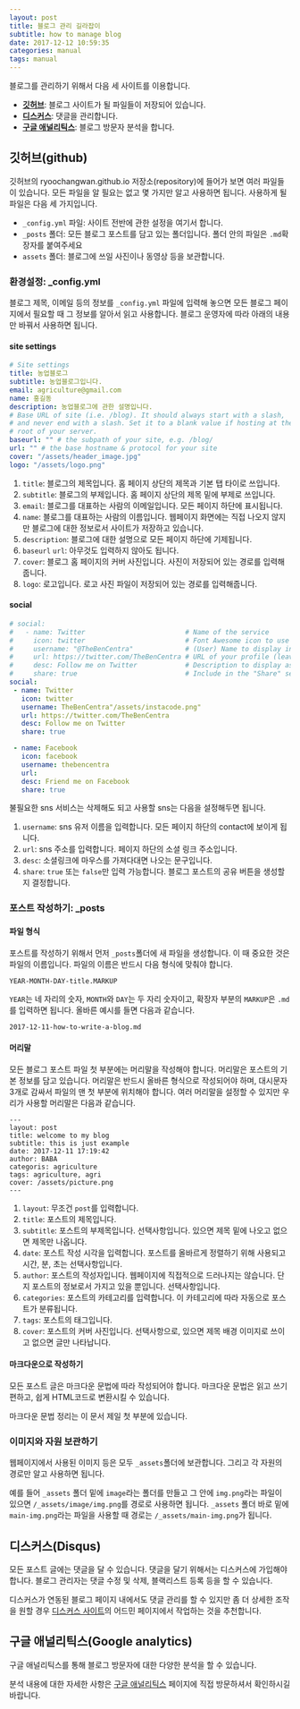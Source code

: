 ```yaml
---
layout: post
title: 블로그 관리 길라잡이
subtitle: how to manage blog
date: 2017-12-12 10:59:35
categories: manual
tags: manual
---
```


블로그를 관리하기 위해서 다음 세 사이트를 이용합니다. 

* __[깃허브](https://github.com/)__: 블로그 사이트가 될 파일들이 저장되어 있습니다.
* __[디스커스](https://disqus.com/)__: 댓글을 관리합니다.
* __[구글 애널리틱스](https://www.google.com/analytics/)__: 블로그 방문자 분석을 합니다.

## 깃허브(github)

깃허브의 ryoochangwan.github.io 저장소(repository)에 들어가 보면 여러 파일들이 있습니다. 모든 파일을 알 필요는 없고 몇 가지만 알고 사용하면 됩니다. 사용하게 될 파일은 다음 세 가지입니다.

* `_config.yml` 파일: 사이트 전반에 관한 설정을 여기서 합니다.
* `_posts` 폴더: 모든 블로그 포스트를 담고 있는 폴더입니다. 폴더 안의 파일은 `.md`확장자를 붙여주세요
* `assets` 폴더: 블로그에 쓰일 사진이나 동영상 등을 보관합니다.

### 환경설정: _config.yml

블로그 제목, 이메일 등의 정보를 `_config.yml` 파일에 입력해 놓으면 모든 블로그 페이지에서 필요할 때 그 정보를 알아서 읽고 사용합니다. 블로그 운영자에 따라 아래의 내용만 바꿔서 사용하면 됩니다.

#### __site settings__
 ```yml
 # Site settings
 title: 농업블로그
 subtitle: 농업블로그입니다.
 email: agriculture@gmail.com
 name: 홍길동
 description: 농업블로그에 관한 설명입니다.
 # Base URL of site (i.e. /blog). It should always start with a slash,
 # and never end with a slash. Set it to a blank value if hosting at the
 # root of your server.
 baseurl: "" # the subpath of your site, e.g. /blog/
 url: "" # the base hostname & protocol for your site
 cover: "/assets/header_image.jpg"
 logo: "/assets/logo.png"
 ```  
 1. `title`: 블로그의 제목입니다. 홈 페이지 상단의 제목과 기본 탭 타이로 쓰입니다.
 2. `subtitle`: 블로그의 부제입니다. 홈 페이지 상단의 제목 밑에 부제로 쓰입니다.
 3. `email`: 블로그를 대표하는 사람의 이메일입니다. 모든 페이지 하단에 표시됩니다.
 4. `name`: 블로그를 대표하는 사람의 이름입니다. 웹페이지 화면에는 직접 나오지 않지만 블로그에 대한 정보로서 사이트가 저장하고 있습니다.
 5. `description`: 블로그에 대한 설명으로 모든 페이지 하단에 기제됩니다.
 6. `baseurl` `url`: 아무것도 입력하지 않아도 됩니다.
 7. `cover`: 블로그 홈 페이지의 커버 사진입니다. 사진이 저장되어 있는 경로를 입력해줍니다.
 8. `logo`: 로고입니다. 로고 사진 파일이 저장되어 있는 경로를 입력해줍니다. 

#### __social__
 ```yml
 # social:
 #   - name: Twitter                         # Name of the service
 #     icon: twitter                         # Font Awesome icon to use (minus fa- prefix)
 #     username: "@TheBenCentra"             # (User) Name to display in the footer link
 #     url: https://twitter.com/TheBenCentra # URL of your profile (leave blank to not display in footer)
 #     desc: Follow me on Twitter            # Description to display as link title, etc
 #     share: true                           # Include in the "Share" section of posts
 social:
  - name: Twitter
    icon: twitter
    username: TheBenCentra"/assets/instacode.png"
    url: https://twitter.com/TheBenCentra
    desc: Follow me on Twitter
    share: true

  - name: Facebook
    icon: facebook
    username: thebencentra
    url:
    desc: Friend me on Facebook
    share: true
 ```
 불필요한 sns 서비스는 삭제해도 되고 사용할 sns는 다음을 설정해두면 됩니다.

 1. `username`: sns 유저 이름을 입력합니다. 모든 페이지 하단의 contact에 보이게 됩니다.
 2. `url`: sns 주소를 입력합니다. 페이지 하단의 소셜 링크 주소입니다.
 3. `desc`: 소셜링크에 마우스를 가져다대면 나오는 문구입니다.
 4. `share`: `true` 또는 `false`만 입력 가능합니다. 블로그 포스트의 공유 버튼을 생성할 지 결정합니다.
 
### 포스트 작성하기: _posts

#### 파일 형식

포스트를 작성하기 위해서 먼저 `_posts`폴더에 새 파일을 생성합니다. 이 때 중요한 것은 파일의 이름입니다. 파일의 이름은 반드시 다음 형식에 맞춰야 합니다.
```
YEAR-MONTH-DAY-title.MARKUP
```
`YEAR`는 네 자리의 숫자, `MONTH`와 `DAY`는 두 자리 숫자이고, 확장자 부분의 `MARKUP`은 `.md`를 입력하면 됩니다. 올바른 예시를 들면 다음과 같습니다.
```
2017-12-11-how-to-write-a-blog.md
```

#### 머리말

모든 블로그 포스트 파일 첫 부분에는 머리말을 작성해야 합니다. 머리말은 포스트의 기본 정보를 담고 있습니다. 머리말은 반드시 올바른 형식으로 작성되어야 하며, 대시문자 3개로 감싸서 파일의 맨 첫 부분에 위치해야 합니다. 여러 머리말을 설정할 수 있지만 우리가 사용할 머리말은  다음과 같습니다.
```
---
layout: post
title: welcome to my blog
subtitle: this is just example
date: 2017-12-11 17:19:42
author: BABA
categoris: agriculture
tags: agriculture, agri
cover: /assets/picture.png
---
```
1. `layout`: 무조건 `post`를 입력합니다.
2. `title`: 포스트의 제목입니다.
3. `subtitle`: 포스트의 부제목입니다. 선택사항입니다. 있으면 제목 밑에 나오고 없으면 제목만 나옵니다.
4. `date`: 포스트 작성 시각을 입력합니다. 포스트를 올바르게 정렬하기 위해 사용되고 시간, 분, 초는 선택사항입니다.
5. `author`: 포스트의 작성자입니다. 웹페이지에 직접적으로 드러나지는 않습니다. 단지 포스트의 정보로서 가지고 있을 뿐입니다. 선택사항입니다.
6. `categories`: 포스트의 카테고리를 입력합니다. 이 카테고리에 따라 자동으로 포스트가 분류됩니다.
7. `tags`: 포스트의 태그입니다.
8. `cover`: 포스트의 커버 사진입니다. 선택사항으로, 있으면 제목 배경 이미지로 쓰이고 없으면 글만 나타납니다.

#### 마크다운으로 작성하기

모든 포스트 글은 마크다운 문법에 따라 작성되어야 합니다. 마크다운 문법은 읽고 쓰기 편하고, 쉽게 HTML코드로 변환시킬 수 있습니다. 

마크다운 문법 정리는 이 문서 제일 첫 부분에 있습니다.

### 이미지와 자원 보관하기

웹페이지에서 사용된 이미지 등은 모두 `_assets`폴더에 보관합니다. 그리고 각 자원의 경로만 알고 사용하면 됩니다.

예를 들어 `_assets` 폴더 밑에 `image`라는 폴더를 만들고 그 안에 `img.png`라는 파일이 있으면 `/_assets/image/img.png`를 경로로 사용하면 됩니다. `_assets` 폴더 바로 밑에 `main-img.png`라는 파일을 사용할 때 경로는 `/_assets/main-img.png`가 됩니다.

## 디스커스(Disqus)

모든 포스트 글에는 댓글을 달 수 있습니다. 댓글을 달기 위해서는 디스커스에 가입해야 합니다. 블로그 관리자는 댓글 수정 및 삭제, 블랙리스트 등록 등을 할 수 있습니다.

디스커스가 연동된 블로그 페이지 내에서도 댓글 관리를 할 수 있지만 좀 더 상세한 조작을 원할 경우 [디스커스 사이트](https://disqus.com/)의 어드민 페이지에서 작업하는 것을 추천합니다.

## 구글 애널리틱스(Google analytics)

구글 애널리틱스를 통해 블로그 방문자에 대한 다양한 분석을 할 수 있습니다.

분석 내용에 대한 자세한 사항은 [구글 애널리틱스](https://www.google.com/analytics/) 페이지에 직접 방문하셔서 확인하시길 바랍니다.

